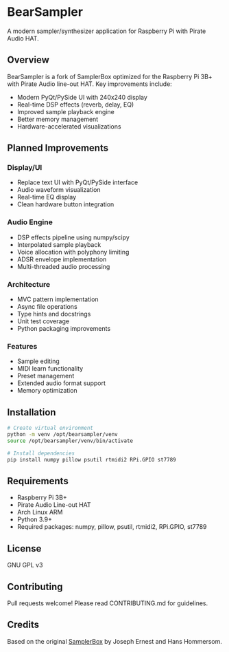 # BearSampler

A modern sampler/synthesizer application for Raspberry Pi with Pirate Audio HAT.

## Overview

BearSampler is a fork of SamplerBox optimized for the Raspberry Pi 3B+ with Pirate Audio line-out HAT. Key improvements include:

- Modern PyQt/PySide UI with 240x240 display
- Real-time DSP effects (reverb, delay, EQ)
- Improved sample playback engine
- Better memory management
- Hardware-accelerated visualizations

## Planned Improvements

### Display/UI
- Replace text UI with PyQt/PySide interface 
- Audio waveform visualization
- Real-time EQ display
- Clean hardware button integration

### Audio Engine
- DSP effects pipeline using numpy/scipy
- Interpolated sample playback
- Voice allocation with polyphony limiting
- ADSR envelope implementation
- Multi-threaded audio processing

### Architecture  
- MVC pattern implementation
- Async file operations
- Type hints and docstrings
- Unit test coverage
- Python packaging improvements

### Features
- Sample editing
- MIDI learn functionality
- Preset management
- Extended audio format support
- Memory optimization

## Installation

```bash
# Create virtual environment
python -m venv /opt/bearsampler/venv
source /opt/bearsampler/venv/bin/activate

# Install dependencies
pip install numpy pillow psutil rtmidi2 RPi.GPIO st7789
```

## Requirements

- Raspberry Pi 3B+
- Pirate Audio Line-out HAT
- Arch Linux ARM
- Python 3.9+
- Required packages: numpy, pillow, psutil, rtmidi2, RPi.GPIO, st7789

## License

GNU GPL v3

## Contributing

Pull requests welcome! Please read CONTRIBUTING.md for guidelines.

## Credits

Based on the original [SamplerBox](https://github.com/hansehv/SamplerBox) by Joseph Ernest and Hans Hommersom.
